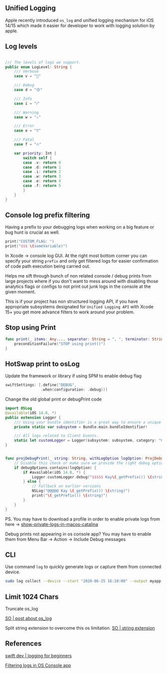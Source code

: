
## Unified Logging

Apple recently introduced `os_log` and unified logging mechanism for iOS 14/15 which made it easier for developer to work with logging solution by apple.



## Log levels

```swift

/// The levels of logs we support.
public enum LogLevel: String {
    /// Verbose
    case v = "🔘"

    /// Debug
    case d = "🟡"

    /// Info
    case i = "ℹ️"

    /// Warning
    case w = "⚠️" 

    /// Error
    case e = "‼️"

    /// Fatal
    case f = "🔥"

    var priority: Int {
        switch self {
        case .v: return 0
        case .d: return 1
        case .i: return 2
        case .w: return 3
        case .e: return 4
        case .f: return 5
        }
    }
}

```


## Console log prefix filtering

Having a prefix to your debugging logs when working on a big feature or bug hunt is crucial as well.

```swift
print("CUSTOM_FLAG: ")
print("$$$ \(someVariable)")
```
In Xcode -> console log GUI. At the right most bottom corner you can specify your string `prefix` and only get filtered logs for easier confirmation of code path execution being carried out.

Helps me sift through bunch of non related console / debug prints from large projects where if you don't want to mess around with disabling those analytics flags or configs to not print out junk logs in the console at the given moment.

This is if your project has non structured logging API, if you have appropriate subsystems designated for `Unified Logging API` with Xcode 15+ you get more advance filters to work around your problem. 


## Stop using Print

```swift
func print(_ items: Any..., separator: String = ", ", terminator: String = "\n") {
    preconditionFailure("STOP using print()")
}
```


## HotSwap print to osLog

Update the framework or library if using SPM to enable debug flag

```swift
swiftSettings: [.define("DEBUG",
				.when(configuration: .debug))]
```

Change the old global print or debugPrint code

```swift
import OSLog
@available(iOS 14.0, *)
public extension Logger {
    /// Using your bundle identifier is a great way to ensure a unique identifier.
    private static var subsystem = Bundle.main.bundleIdentifier!

    /// All logs related to Client Events.
    static let customLogger = Logger(subsystem: subsystem, category: "CustomProj")
}


func projDebugPrint(_ string: String, withLogOption logOption: ProjDebugOptions, withDebugOptions debugOptions: ProjDebugOptions) {
    // Disable this check or make sure we provide the right debug options.
    if debugOptions.contains(logOption) {
        if #available(iOS 14.0, *) {
            Logger.customLogger.debug("$$$$$ Kay\(_getPrefix()) \(string)")
        } else {
            // Fallback on earlier versions
            NSLog("@@@@@ Kay \(_getPrefix()) \(string)")
            print("\(_getPrefix()) \(string)")
        }
    }
}
```


PS. You may have to download a profile in order to enable private logs from here -> [show-private-logs-in-macos-catalina](https://georgegarside.com/blog/macos/sierra-console-private/#show-private-logs-in-macos-catalina-10153)

Debug prints not appearing in os console app? 
You may have to enable them from Menu Bar -> Action -> Include Debug messages


## CLI

Use command `log` to quickly generate logs or capture them from connected device.

```sh
sudo log collect --device --start "2020-06-25 16:10:00" --output myapp.logarchive
```


## Limit 1024 Chars

Truncate os_log

[SO | post about os_log](https://stackoverflow.com/a/40283623)

Split string extension to overcome this os limitation.
[SO | string extension](https://stackoverflow.com/a/76776120)

## References

[swift dev | logging for beginners](https://theswiftdev.com/logging-for-beginners-in-swift/)

[Filtering logs in OS Console app](https://support.apple.com/lv-lv/guide/console/cnslbf30b61a/mac)
